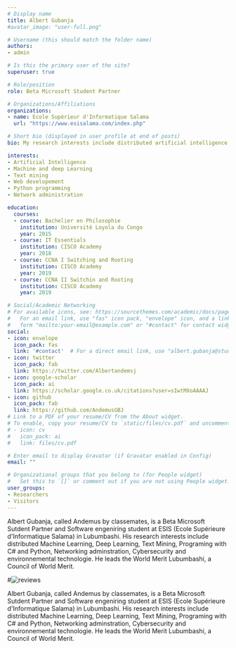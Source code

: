 ```yaml
---
# Display name
title: Albert Gubanja
#avatar_image: "user-full.png"

# Username (this should match the folder name)
authors:
- admin

# Is this the primary user of the site?
superuser: true

# Role/position
role: Beta Microsoft Student Partner

# Organizations/Affiliations
organizations:
- name: Ecole Supérieur d'Informatique Salama
  url: "https://www.esisalama.com/index.php"

# Short bio (displayed in user profile at end of posts)
bio: My research interests include distributed artificial intelligence, networkings and cybersecurity.

interests:
- Artificial Intelligence
- Machine and deep Learning
- Text mining
- Web developement
- Python programming
- Network administration

education:
  courses:
  - course: Bachelier en Philosophie
    institution: Université Loyola du Congo
    year: 2015
  - course: IT Essentials
    institution: CISCO Academy
    year: 2018
  - course: CCNA I Switching and Rooting
    institution: CISCO Academy
    year: 2019
  - course: CCNA II Switchin and Rooting
    institution: CISCO Academy
    year: 2019

# Social/Academic Networking
# For available icons, see: https://sourcethemes.com/academic/docs/page-builder/#icons
#   For an email link, use "fas" icon pack, "envelope" icon, and a link in the
#   form "mailto:your-email@example.com" or "#contact" for contact widget.
social:
- icon: envelope
  icon_pack: fas
  link: '#contact'  # For a direct email link, use "albert.gubanja@studentpartner.com".
- icon: twitter
  icon_pack: fab
  link: https://twitter.com/Albertandemsj
- icon: google-scholar
  icon_pack: ai
  link: https://scholar.google.co.uk/citations?user=sIwtMXoAAAAJ
- icon: github
  icon_pack: fab
  link: https://github.com/AndemusGBJ
# Link to a PDF of your resume/CV from the About widget.
# To enable, copy your resume/CV to `static/files/cv.pdf` and uncomment the lines below.
# - icon: cv
#   icon_pack: ai
#   link: files/cv.pdf

# Enter email to display Gravatar (if Gravatar enabled in Config)
email: ""

# Organizational groups that you belong to (for People widget)
#   Set this to `[]` or comment out if you are not using People widget.
user_groups:
- Researchers
- Visitors
---
```


Albert Gubanja, called Andemus by classemates, is a Beta Microsoft Sutdent Partner and Software engeniring student at ESIS (Ecole Supérieure d'Informatique Salama) in Lubumbashi. His research interests include distributed Machine Learning, Deep Learning, Text Mining, Programing with C# and Python, Networking adminstration, Cybersecurity and environnemental technologie. He leads the World Merit Lubumbashi, a Council of World Merit.

#![reviews](../../img/certifacates.jpg)

Albert Gubanja, called Andemus by classemates, is a Beta Microsoft Sutdent Partner and Software engeniring student at ESIS (Ecole Supérieure d'Informatique Salama) in Lubumbashi. His research interests include distributed Machine Learning, Deep Learning, Text Mining, Programing with C# and Python, Networking adminstration, Cybersecurity and environnemental technologie. He leads the World Merit Lubumbashi, a Council of World Merit.
